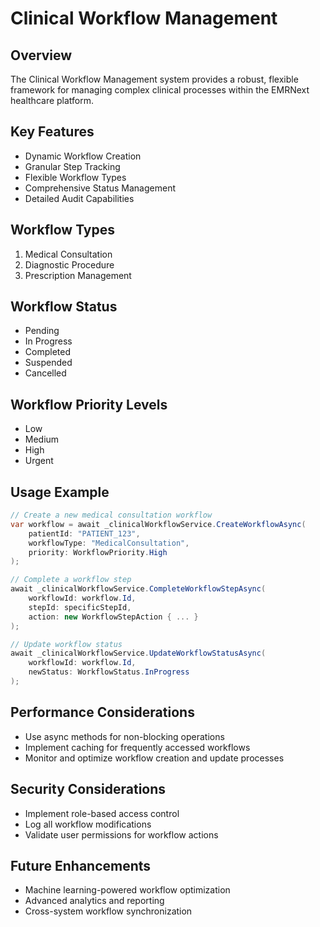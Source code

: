 # Clinical Workflow Management

## Overview
The Clinical Workflow Management system provides a robust, flexible framework for managing complex clinical processes within the EMRNext healthcare platform.

## Key Features
- Dynamic Workflow Creation
- Granular Step Tracking
- Flexible Workflow Types
- Comprehensive Status Management
- Detailed Audit Capabilities

## Workflow Types
1. Medical Consultation
2. Diagnostic Procedure
3. Prescription Management

## Workflow Status
- Pending
- In Progress
- Completed
- Suspended
- Cancelled

## Workflow Priority Levels
- Low
- Medium
- High
- Urgent

## Usage Example
```csharp
// Create a new medical consultation workflow
var workflow = await _clinicalWorkflowService.CreateWorkflowAsync(
    patientId: "PATIENT_123", 
    workflowType: "MedicalConsultation",
    priority: WorkflowPriority.High
);

// Complete a workflow step
await _clinicalWorkflowService.CompleteWorkflowStepAsync(
    workflowId: workflow.Id,
    stepId: specificStepId,
    action: new WorkflowStepAction { ... }
);

// Update workflow status
await _clinicalWorkflowService.UpdateWorkflowStatusAsync(
    workflowId: workflow.Id,
    newStatus: WorkflowStatus.InProgress
);
```

## Performance Considerations
- Use async methods for non-blocking operations
- Implement caching for frequently accessed workflows
- Monitor and optimize workflow creation and update processes

## Security Considerations
- Implement role-based access control
- Log all workflow modifications
- Validate user permissions for workflow actions

## Future Enhancements
- Machine learning-powered workflow optimization
- Advanced analytics and reporting
- Cross-system workflow synchronization

